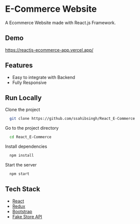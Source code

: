 # E-Commerce Website

A Ecommerce Website made with React.js Framework.

## Demo

https://reactjs-ecommerce-app.vercel.app/

## Features

- Easy to integrate with Backend
- Fully Responsive

## Run Locally

Clone the project

```bash
  git clone https://github.com/ssahibsingh/React_E-Commerce
```

Go to the project directory

```bash
  cd React_E-Commerce
```

Install dependencies

```bash
  npm install
```

Start the server

```bash
  npm start
```

## Tech Stack

- [React](https://reactjs.org/)
- [Redux](https://redux.js.org/)
- [Bootstrap](https://getbootstrap.com/)
- [Fake Store API](https://fakestoreapi.com/)
